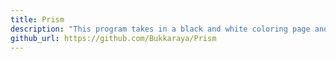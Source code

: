 ```yaml
---
title: Prism
description: "This program takes in a black and white coloring page and randomly colors it. It uses the loop implementation of the flood fill algorithm."
github_url: https://github.com/Bukkaraya/Prism
---
```


